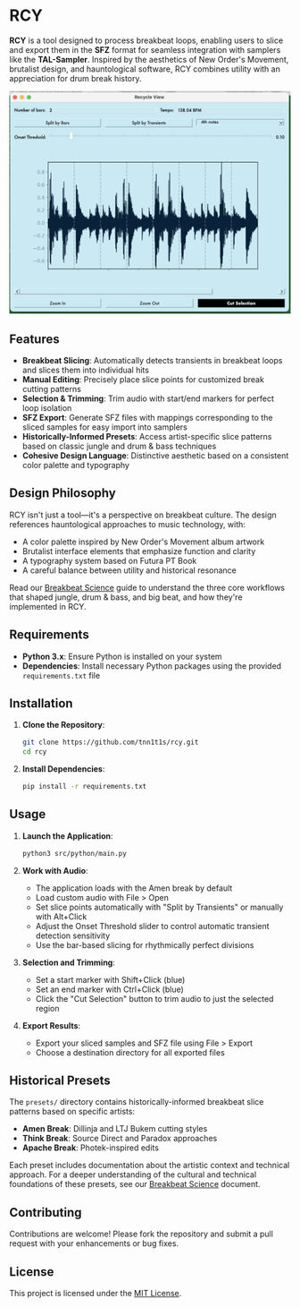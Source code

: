 # RCY

**RCY** is a tool designed to process breakbeat loops, enabling users to slice and export them in the **SFZ** format for seamless integration with samplers like the **TAL-Sampler**. Inspired by the aesthetics of New Order's Movement, brutalist design, and hauntological software, RCY combines utility with an appreciation for drum break history.

<img width="800" alt="RCY Screenshot" src="screenshots/rcy.png">

## Features

- **Breakbeat Slicing**: Automatically detects transients in breakbeat loops and slices them into individual hits
- **Manual Editing**: Precisely place slice points for customized break cutting patterns
- **Selection & Trimming**: Trim audio with start/end markers for perfect loop isolation
- **SFZ Export**: Generate SFZ files with mappings corresponding to the sliced samples for easy import into samplers
- **Historically-Informed Presets**: Access artist-specific slice patterns based on classic jungle and drum & bass techniques
- **Cohesive Design Language**: Distinctive aesthetic based on a consistent color palette and typography

## Design Philosophy

RCY isn't just a tool—it's a perspective on breakbeat culture. The design references hauntological approaches to music technology, with:

- A color palette inspired by New Order's Movement album artwork
- Brutalist interface elements that emphasize function and clarity
- A typography system based on Futura PT Book
- A careful balance between utility and historical resonance

Read our [Breakbeat Science](docs/breakbeat-science.md) guide to understand the three core workflows that shaped jungle, drum & bass, and big beat, and how they're implemented in RCY.

## Requirements

- **Python 3.x**: Ensure Python is installed on your system
- **Dependencies**: Install necessary Python packages using the provided `requirements.txt` file

## Installation

1. **Clone the Repository**:
   ```bash
   git clone https://github.com/tnn1t1s/rcy.git
   cd rcy
   ```

2. **Install Dependencies**:
   ```bash
   pip install -r requirements.txt
   ```

## Usage

1. **Launch the Application**:
   ```bash
   python3 src/python/main.py
   ```

2. **Work with Audio**:
   - The application loads with the Amen break by default
   - Load custom audio with File > Open
   - Set slice points automatically with "Split by Transients" or manually with Alt+Click
   - Adjust the Onset Threshold slider to control automatic transient detection sensitivity
   - Use the bar-based slicing for rhythmically perfect divisions

3. **Selection and Trimming**:
   - Set a start marker with Shift+Click (blue)
   - Set an end marker with Ctrl+Click (blue) 
   - Click the "Cut Selection" button to trim audio to just the selected region

4. **Export Results**:
   - Export your sliced samples and SFZ file using File > Export
   - Choose a destination directory for all exported files

## Historical Presets

The `presets/` directory contains historically-informed breakbeat slice patterns based on specific artists:

- **Amen Break**: Dillinja and LTJ Bukem cutting styles
- **Think Break**: Source Direct and Paradox approaches
- **Apache Break**: Photek-inspired edits

Each preset includes documentation about the artistic context and technical approach. For a deeper understanding of the cultural and technical foundations of these presets, see our [Breakbeat Science](docs/breakbeat-science.md) document.

## Contributing

Contributions are welcome! Please fork the repository and submit a pull request with your enhancements or bug fixes.

## License

This project is licensed under the [MIT License](LICENSE).